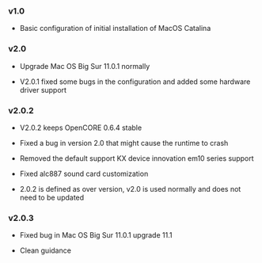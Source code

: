 ### v1.0 ###

- Basic configuration of initial installation of MacOS Catalina



### v2.0 ###

- Upgrade Mac OS Big Sur 11.0.1 normally

- V2.0.1 fixed some bugs in the configuration and added some hardware driver support

### v2.0.2 ###

- V2.0.2 keeps OpenCORE 0.6.4 stable

- Fixed a bug in version 2.0 that might cause the runtime to crash

- Removed the default support KX device innovation em10 series support

- Fixed alc887 sound card customization

- 2.0.2 is defined as over version, v2.0 is used normally and does not need to be updated

### v2.0.3 ###

- Fixed bug in Mac OS Big Sur 11.0.1 upgrade 11.1

- Clean guidance

